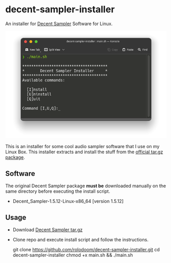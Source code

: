 # decent-sampler-installer

An installer for [Decent Sampler](https://www.decentsamples.com/product/decent-sampler-plugin/) Software for Linux.

![Screenshot](screenshot.png "Screenshot")

This is an installer for some cool audio sampler software that I use on my Linux Box. This installer extracts and install the stuff from the [official tar.gz package](https://www.decentsamples.com/product/decent-sampler-plugin/).

## Software

The original Decent Sampler package **must be** downloaded manually on the same directory before executing the install script.

- Decent_Sampler-1.5.12-Linux-x86_64 [version 1.5.12]

## Usage

- Download [Decent Sampler tar.gz](https://www.decentsamples.com/product/decent-sampler-plugin/)
- Clone repo and execute install script and follow the instructions.

  git clone https://github.com/rolodoom/decent-sampler-installer.git
  cd decent-sampler-installer
  chmod +x main.sh && ./main.sh

